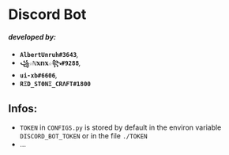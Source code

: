 # __**Discord Bot**__
#### _developed by:_
- **`AlbertUnruh#3643`**_,_
- **`꧁☆ℕ𝕩𝕟𝕩☆꧂#9288`**_,_
- **`ui-xb#6606`**_,_
- **`RΞD_SΤΘΝΞ_CRΛFT#1800`**


## Infos:

- `TOKEN` in `CONFIGS.py` is stored by default in the environ variable `DISCORD_BOT_TOKEN` or in the file `./TOKEN`
- ...
